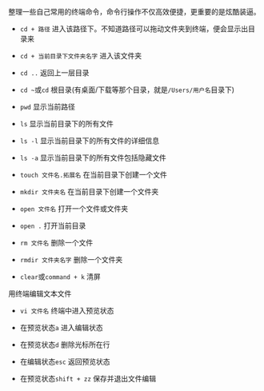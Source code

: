 整理一些自己常用的终端命令，命令行操作不仅高效便捷，更重要的是炫酷装逼。

- `cd + 路径` 进入该路径下。不知道路径可以拖动文件夹到终端，便会显示出目录来

- `cd + 当前目录下文件夹名字` 进入该文件夹

- `cd ..` 返回上一层目录 

- `cd ~`或`cd` 根目录(有桌面/下载等那个目录，就是`/Users/用户名`目录下)

- `pwd` 显示当前路径

- `ls` 显示当前目录下的所有文件

- `ls -l` 显示当前目录下的所有文件的详细信息

- `ls -a` 显示当前目录下的所有文件包括隐藏文件

- `touch 文件名.拓展名` 在当前目录下创建一个文件

- `mkdir 文件夹名` 在当前目录下创建一个文件夹

- `open 文件名` 打开一个文件或文件夹

- `open .` 打开当前目录

- `rm 文件名` 删除一个文件

- `rmdir 文件夹名字` 删除一个文件夹

- `clear`或`command + k` 清屏

用终端编辑文本文件

- `vi 文件名` 终端中进入预览状态

- 在预览状态`a` 进入编辑状态

- 在预览状态`d` 删除光标所在行

- 在编辑状态`esc` 返回预览状态

- 在预览状态`shift + zz` 保存并退出文件编辑




